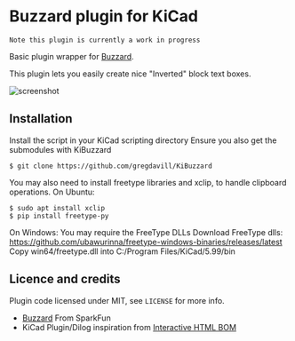 # Buzzard plugin for KiCad
    Note this plugin is currently a work in progress

Basic plugin wrapper for [Buzzard](https://github.com/sparkfunX/Buzzard). 

This plugin lets you easily create nice "Inverted" block text boxes.

![screenshot](doc/KiBuzzard_screenshot.png)

## Installation
Install the script in your KiCad scripting directory
Ensure you also get the submodules with KiBuzzard
```console
$ git clone https://github.com/gregdavill/KiBuzzard
```

You may also need to install freetype libraries and xclip, to handle clipboard operations. 
On Ubuntu:
```console
$ sudo apt install xclip
$ pip install freetype-py
```

On Windows:
You may require the FreeType DLLs
Download FreeType dlls: https://github.com/ubawurinna/freetype-windows-binaries/releases/latest
Copy win64/freetype.dll into C:/Program Files/KiCad/5.99/bin

## Licence and credits

Plugin code licensed under MIT, see `LICENSE` for more info.

 - [Buzzard](https://github.com/sparkfunX/Buzzard) From SparkFun
 - KiCad Plugin/Dilog inspiration from [Interactive HTML BOM](https://github.com/openscopeproject/InteractiveHtmlBom/)
